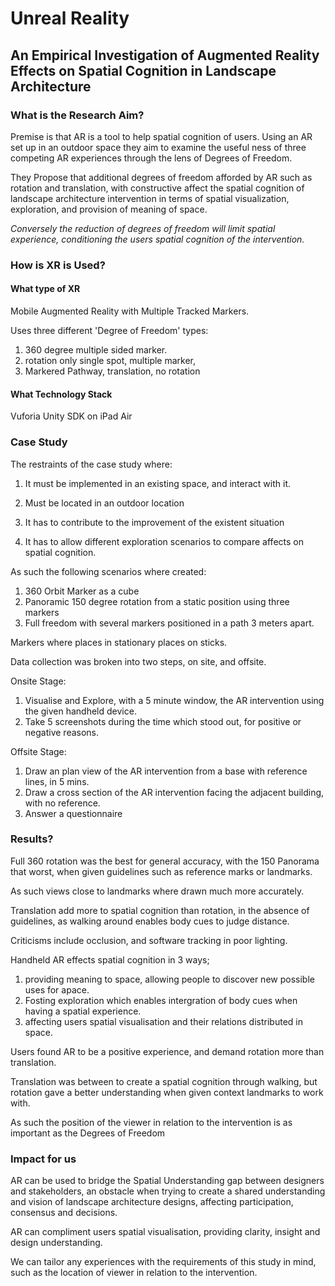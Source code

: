 # Unreal Reality

## An Empirical Investigation of Augmented Reality Effects on Spatial Cognition in Landscape Architecture



### What is the Research Aim?

Premise is that AR is a tool to help spatial cognition of users. Using an AR set up in an outdoor space they aim to examine the useful ness of three competing AR experiences through the lens of Degrees of Freedom.

They Propose that additional degrees of freedom afforded by AR such as rotation and translation, with constructive affect the spatial cognition of landscape architecture intervention in terms of spatial visualization, exploration, and provision of meaning of space.

*Conversely the reduction of degrees of freedom will limit spatial experience, conditioning the users spatial cognition of the intervention.*

### How is XR is Used?

#### What type of XR

Mobile Augmented Reality with Multiple Tracked Markers.

Uses three different 'Degree of Freedom' types:

1. 360 degree multiple sided marker.
2. rotation only single spot, multiple marker,
3. Markered Pathway, translation, no rotation

#### What Technology Stack

Vuforia Unity SDK on iPad Air



### Case Study

The restraints of the case study where:

1. It must be implemented in an existing space, and interact with it.

2. Must be located in an outdoor location

3. It has to contribute to the improvement of the existent situation

4. It has to allow different exploration scenarios to compare affects on spatial cognition.

   

As such the following scenarios where created:

1. 360 Orbit Marker as a cube
2. Panoramic 150 degree rotation from a static position using three markers
3. Full freedom with several markers positioned in a path 3 meters apart.

Markers where places in stationary places on sticks.

Data collection was broken into two steps, on site, and offsite.

Onsite Stage:

1. Visualise and Explore, with a 5 minute window, the AR intervention using the given handheld device.
2. Take 5 screenshots during the time which stood out, for positive or negative reasons.

Offsite Stage:

1. Draw an plan view of the AR intervention from a base with reference lines, in 5 mins.
2. Draw a cross section of the AR intervention facing the adjacent building, with no reference. 
3. Answer a questionnaire

### Results?

Full 360 rotation was the best for general accuracy, with the 150 Panorama that worst, when given guidelines such as reference marks or landmarks.

As such views close to landmarks where drawn much more accurately.

Translation add more to spatial cognition than rotation, in the absence of guidelines, as walking around enables body cues to judge distance.

Criticisms include occlusion, and software tracking in poor lighting.

Handheld AR effects spatial cognition in 3 ways;

1. providing meaning to space, allowing people to discover new possible uses for apace.
2. Fosting exploration which enables intergration of body cues when having a spatial experience.
3. affecting users spatial visualisation and their relations distributed in space.

Users found AR to be a positive experience, and demand rotation more than translation.

Translation was between to create a spatial cognition through walking, but rotation gave a better understanding when given context landmarks to work with.

As such the position of the viewer in relation to the intervention is as important as the Degrees of Freedom

### Impact for us

AR can be used to bridge the Spatial Understanding gap between designers and stakeholders, an obstacle when trying to create a shared understanding and vision of landscape architecture designs, affecting participation, consensus and decisions.

AR can compliment users spatial visualisation, providing clarity, insight and design understanding.

We can tailor any experiences with the requirements of this study in mind, such as the location of viewer in relation to the intervention.